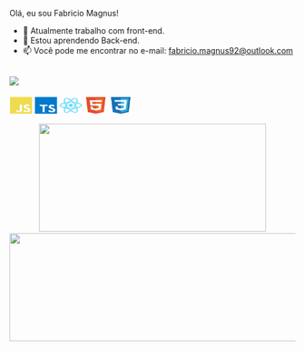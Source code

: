 Olá, eu sou Fabricio Magnus!

- 🔭 Atualmente trabalho com front-end.
- 🌱 Estou aprendendo Back-end.
- 📫 Você pode me encontrar no e-mail: fabricio.magnus92@outlook.com
<br>
<div>
<a style= "margin-top: 15px;"href="https://www.linkedin.com/in/fabricio-magnus-dev/" target="_blank"><img src="https://img.shields.io/badge/-LinkedIn-%230077B5?style=for-the-badge&logo=linkedin&logoColor=white" target="_blank"></a> 
</div>

 <div style="display: inline_block"><br>
  <img align="center" alt="Fabricio-Js" height="30" width="40" src="https://raw.githubusercontent.com/devicons/devicon/master/icons/javascript/javascript-plain.svg">
  <img align="center" alt="Fabricio-Ts" height="30" width="40" src="https://raw.githubusercontent.com/devicons/devicon/master/icons/typescript/typescript-plain.svg">
  <img align="center" alt="Fabricio-React" height="30" width="40" src="https://raw.githubusercontent.com/devicons/devicon/master/icons/react/react-original.svg">
  <img align="center" alt="Fabricio-HTML" height="30" width="40" src="https://raw.githubusercontent.com/devicons/devicon/master/icons/html5/html5-original.svg">
  <img align="center" alt="Fabricio-CSS" height="30" width="40" src="https://raw.githubusercontent.com/devicons/devicon/master/icons/css3/css3-original.svg"> 
</div>

<br>

<div align="center" style="display: flex, flex-direction:column">
  <a href="https://github.com/FabricioMagnus">
    
  <img height="190em" width="400em" src="https://github-readme-stats.vercel.app/api?username=FabricioMagnus&show_icons=true&theme=dracula&include_all_commits=true&count_private=true"/>

</div>
 <div align="center" width="100%">
   <a href="https://github.com/FabricioMagnus">
 <img height="190em" width="800em" src="https://github-readme-stats.vercel.app/api/top-langs/?username=FabricioMagnus&layout=compact&langs_count=7&theme=dracula"/>
 </div>
  
